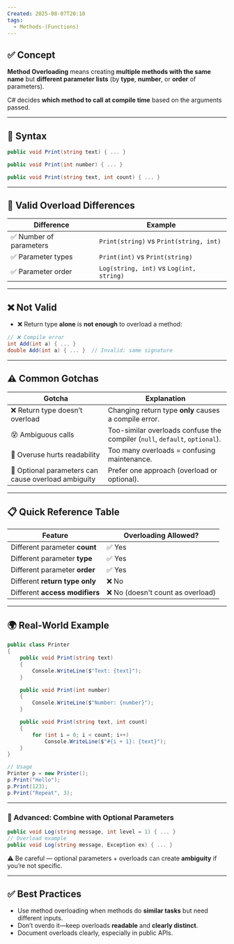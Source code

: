 ```yaml
---
Created: 2025-08-07T20:10
tags:
  - Methods-(Functions)
---
```

## ✅ Concept

**Method Overloading** means creating **multiple methods with the same name** but **different parameter lists** (by **type**, **number**, or **order** of parameters).

C# decides **which method to call at compile time** based on the arguments passed.

---

## 🧠 Syntax

```C#
public void Print(string text) { ... }

public void Print(int number) { ... }

public void Print(string text, int count) { ... }
```

---

## 🧩 Valid Overload Differences

|Difference|Example|
|---|---|
|✅ Number of parameters|`Print(string)` vs `Print(string, int)`|
|✅ Parameter types|`Print(int)` vs `Print(string)`|
|✅ Parameter order|`Log(string, int)` vs `Log(int, string)`|

---

## ❌ Not Valid

- ❌ Return type **alone** is **not enough** to overload a method:

```C#
// ❌ Compile error
int Add(int a) { ... }
double Add(int a) { ... }  // Invalid: same signature
```

---

## ⚠️ Common Gotchas

|Gotcha|Explanation|
|---|---|
|❌ Return type doesn’t overload|Changing return type **only** causes a compile error.|
|😵 Ambiguous calls|Too-similar overloads confuse the compiler (`null`, `default`, `optional`).|
|🧱 Overuse hurts readability|Too many overloads = confusing maintenance.|
|🧠 Optional parameters can cause overload ambiguity|Prefer one approach (overload or optional).|

---

## 📋 Quick Reference Table

|Feature|Overloading Allowed?|
|---|---|
|Different parameter **count**|✅ Yes|
|Different parameter **type**|✅ Yes|
|Different parameter **order**|✅ Yes|
|Different **return type only**|❌ No|
|Different **access modifiers**|❌ No (doesn't count as overload)|

---

## 🌍 Real-World Example

```C#
public class Printer
{
    public void Print(string text)
    {
        Console.WriteLine($"Text: {text}");
    }

    public void Print(int number)
    {
        Console.WriteLine($"Number: {number}");
    }

    public void Print(string text, int count)
    {
        for (int i = 0; i < count; i++)
            Console.WriteLine($"#{i + 1}: {text}");
    }
}

// Usage
Printer p = new Printer();
p.Print("Hello");
p.Print(123);
p.Print("Repeat", 3);
```

---

### 🧠 Advanced: Combine with Optional Parameters

```C#
public void Log(string message, int level = 1) { ... }
// Overload example
public void Log(string message, Exception ex) { ... }
```

⚠️ Be careful — optional parameters + overloads can create **ambiguity** if you’re not specific.

---

## ✅ Best Practices

- Use method overloading when methods do **similar tasks** but need different inputs.
- Don’t overdo it—keep overloads **readable** and **clearly distinct**.
- Document overloads clearly, especially in public APIs.